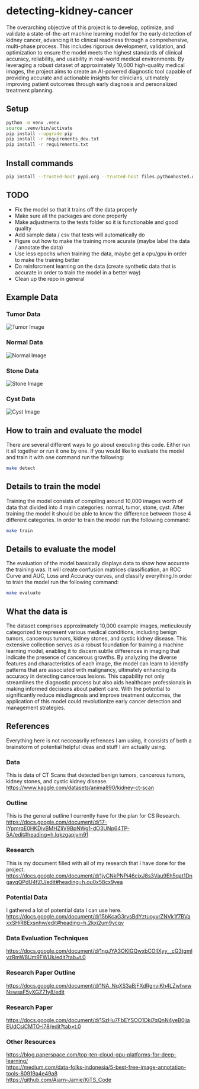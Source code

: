 # detecting-kidney-cancer

The overarching objective of this project is to develop, optimize, and validate a state-of-the-art machine learning model for the early detection of kidney cancer, advancing it to clinical readiness through a comprehensive, multi-phase process. This includes rigorous development, validation, and optimization to ensure the model meets the highest standards of clinical accuracy, reliability, and usability in real-world medical environments. By leveraging a robust dataset of approximately 10,000 high-quality medical images, the project aims to create an AI-powered diagnostic tool capable of providing accurate and actionable insights for clinicians, ultimately improving patient outcomes through early diagnosis and personalized treatment planning.


## Setup

```zsh
python -m venv .venv
source .venv/bin/activate
pip install --upgrade pip
pip install -r requirements_dev.txt
pip install -r requirements.txt
```

## Install commands 
```zsh
pip install --trusted-host pypi.org --trusted-host files.pythonhosted.org """package_name"""
```

## TODO
* Fix the model so that it trains off the data properly
* Make sure all the packages are done properly
* Make adjustments to the tests folder so it is functionable and good quality
* Add sample data / csv that tests will automatically do
* Figure out how to make the training more acurate (maybe label the data / annotate the data)
* Use less epochs when training the data, maybe get a cpu/gpu in order to make the training better
* Do reinforcment learning on the data (create synthetic data that is accurate in order to train the model in a better way)
* Clean up the repo in general

## Example Data

### Tumor Data
![Tumor Image](kidney_ct_data/Tumor/Tumor-%20(1).jpg)

### Normal Data
![Normal Image](kidney_ct_data/Normal/Normal-%20(1).jpg)

### Stone Data
![Stone Image](kidney_ct_data/Stone/Stone-%20(1).jpg)

### Cyst Data
![Cyst Image](kidney_ct_data/Cyst/Cyst-%20(1).jpg)

## How to train and evaluate the model
There are several different ways to go about executing this code. Either run it all together or run it one by one. If you would like to evaluate the model and train it with one command run the following:
```zsh
make detect
```

## Details to train the model
Training the model consists of compiling around 10,000 images worth of data that divided into 4 main categories: normal, tumor, stone, cyst. After training the model it should be able to know the difference between those 4 different categories. In order to train the model run the following command:
```zsh
make train
```

## Details to evaluate the model
The evaluation of the model bassically displays data to show how accurate the training was. It will create confusion matrices 
classification, an ROC Curve and AUC, Loss and Accuracy curves, and classify everything.In order to train the model run the following command:
```zsh
make evaluate
```

## What the data is
The dataset comprises approximately 10,000 example images, meticulously categorized to represent various medical conditions, including benign tumors, cancerous tumors, kidney stones, and cystic kidney disease. This extensive collection serves as a robust foundation for training a machine learning model, enabling it to discern subtle differences in imaging that indicate the presence of cancerous growths. By analyzing the diverse features and characteristics of each image, the model can learn to identify patterns that are associated with malignancy, ultimately enhancing its accuracy in detecting cancerous lesions. This capability not only streamlines the diagnostic process but also aids healthcare professionals in making informed decisions about patient care. With the potential to significantly reduce misdiagnosis and improve treatment outcomes, the application of this model could revolutionize early cancer detection and management strategies.


## References
Everything here is not necceasrily refrences I am using, it consists of both a brainstorm of potential helpful ideas and stuff I am actually using.

### Data
This is data of CT Scans that detected benign tumors, cancerous tumors, kidney stones, and cystic kidney disease.\
https://www.kaggle.com/datasets/anima890/kidney-ct-scan

### Outline
This is the general outline I currently have for the plan for CS Research.\
https://docs.google.com/document/d/17-IYpmrqE0HKDivBMHZIiV9BpNWg1-dO3UNp64TP-5A/edit#heading=h.lqkzgapjvm91

### Research
This is my document filled with all of my research that I have done for the project.\
https://docs.google.com/document/d/1jyCNkPNPi46cjxJ8s3Vau9Eh5qat1DngavqQPdU4fZU/edit#heading=h.ou0x58cx9yea

### Potential Data
I gathered a lot of potential data I can use here.\
https://docs.google.com/document/d/15bKcaG3rvsBdYztuoyvrZNVk1f7BVaxxSHiR8Exsnhw/edit#heading=h.2kxi2um9ycqv

### Data Evaluation Techniques
https://docs.google.com/document/d/1ngJYA3OKIGQwxbCOllXyy__cG3tgmlvzRmW8Um9FWUk/edit?tab=t.0

### Research Paper Outline
https://docs.google.com/document/d/1NA_NqXS3aBjFXdRgnviKh4LZwhwwNswsaF5yXGZ71y8/edit

### Research Paper
https://docs.google.com/document/d/1SzHu7FbEYSOO1Dki7qQnN4yeB0jjaEUdCsiCMTO-I78/edit?tab=t.0

### Other Resources
https://blog.paperspace.com/top-ten-cloud-gpu-platforms-for-deep-learning/ \
https://medium.com/data-folks-indonesia/5-best-free-image-annotation-tools-80919a4e49a8 \
https://github.com/Ajarn-Jamie/KiTS_Code
